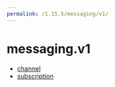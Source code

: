 ```yaml
---
permalink: /1.15.5/messaging/v1/
---
```


# messaging.v1



* [channel](channel.md)
* [subscription](subscription.md)